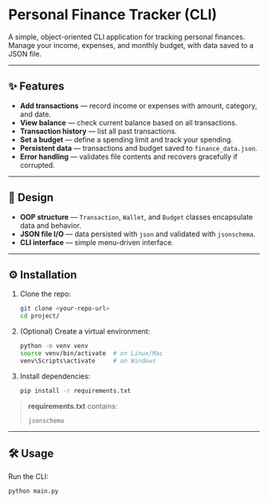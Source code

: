 # Personal Finance Tracker (CLI)

A simple, object-oriented CLI application for tracking personal finances.  
Manage your income, expenses, and monthly budget, with data saved to a JSON file.

---

## ✨ Features
- **Add transactions** — record income or expenses with amount, category, and date.
- **View balance** — check current balance based on all transactions.
- **Transaction history** — list all past transactions.
- **Set a budget** — define a spending limit and track your spending.
- **Persistent data** — transactions and budget saved to `finance_data.json`.
- **Error handling** — validates file contents and recovers gracefully if corrupted.

---

## 🧠 Design
- **OOP structure** — `Transaction`, `Wallet`, and `Budget` classes encapsulate data and behavior.
- **JSON file I/O** — data persisted with `json` and validated with `jsonschema`.
- **CLI interface** — simple menu-driven interface.

---

## ⚙️ Installation
1. Clone the repo:
    ```bash
    git clone <your-repo-url>
    cd project/
    ```
2. (Optional) Create a virtual environment:
    ```bash
    python -m venv venv
    source venv/bin/activate  # on Linux/Mac
    venv\Scripts\activate     # on Windows
    ```
3. Install dependencies:
    ```bash
    pip install -r requirements.txt
    ```
> **requirements.txt** contains:
> ```
> jsonschema
> ```

---

## 🛠 Usage
Run the CLI:
```bash
python main.py
